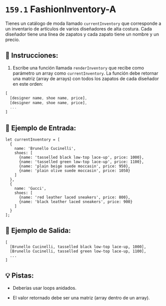 # `159.1` FashionInventory-A

Tienes un catálogo de moda llamado `currentInventory` que corresponde a un inventario de artículos de varios diseñadores de alta costura. Cada diseñador tiene una línea de zapatos y cada zapato tiene un nombre y un precio.

## 📝 Instrucciones:

1. Escribe una función llamada `renderInventory` que recibe como parámetro un array como `currentInventory`. La función debe retornar una matriz (array de arrays) con todos los zapatos de cada diseñador en este orden:

```js
[
  [designer name, shoe name, price],
  [designer name, shoe name, price],
  ...
]  
```

## 📎 Ejemplo de Entrada:

```Js
let currentInventory = [
  {
    name: 'Brunello Cucinelli',
    shoes: [
      {name: 'tasselled black low-top lace-up', price: 1000},
      {name: 'tasselled green low-top lace-up', price: 1100},
      {name: 'plain beige suede moccasin', price: 950},
      {name: 'plain olive suede moccasin', price: 1050}
    ]
  },
  {
    name: 'Gucci',
    shoes: [
      {name: 'red leather laced sneakers', price: 800},
      {name: 'black leather laced sneakers', price: 900}
    ]
  }
];
```

## 📎 Ejemplo de Salida:

```Js
[
  [Brunello Cucinelli, tasselled black low-top lace-up, 1000],
  [Brunello Cucinelli, tasselled green low-top lace-up, 1100],
  ...
]
```

## 💡 Pistas:

+ Deberías usar loops anidados.

+ El valor retornado debe ser una matriz (array dentro de un array).
